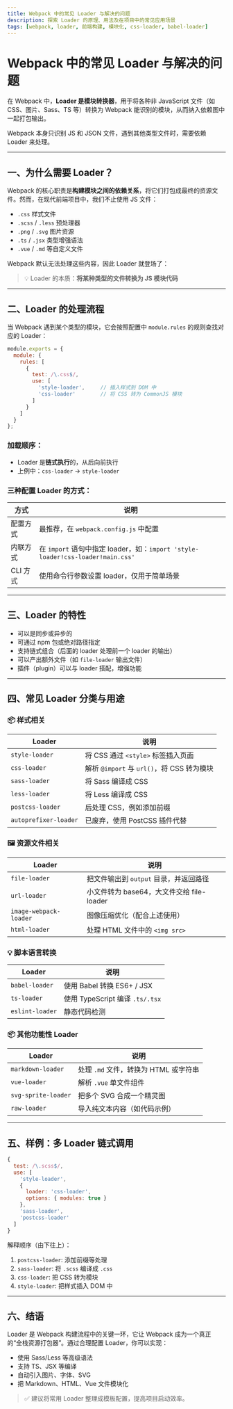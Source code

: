 ```yaml
---
title: Webpack 中的常见 Loader 与解决的问题
description: 探索 Loader 的原理、用法及在项目中的常见应用场景
tags: [webpack, loader, 前端构建, 模块化, css-loader, babel-loader]
---
```


# Webpack 中的常见 Loader 与解决的问题

在 Webpack 中，**Loader 是模块转换器**，用于将各种非 JavaScript 文件（如 CSS、图片、Sass、TS 等）转换为 Webpack 能识别的模块，从而纳入依赖图中一起打包输出。

Webpack 本身只识别 JS 和 JSON 文件，遇到其他类型文件时，需要依赖 Loader 来处理。

---

## 一、为什么需要 Loader？

Webpack 的核心职责是**构建模块之间的依赖关系**，将它们打包成最终的资源文件。然而，在现代前端项目中，我们不止使用 JS 文件：

- `.css` 样式文件
- `.scss` / `.less` 预处理器
- `.png` / `.svg` 图片资源
- `.ts` / `.jsx` 类型增强语法
- `.vue` / `.md` 等自定义文件

Webpack 默认无法处理这些内容，因此 Loader 就登场了：

> 💡 Loader 的本质：**将某种类型的文件转换为 JS 模块代码**

---

## 二、Loader 的处理流程

当 Webpack 遇到某个类型的模块，它会按照配置中 `module.rules` 的规则查找对应的 Loader：

```js
module.exports = {
  module: {
    rules: [
      {
        test: /\.css$/,
        use: [
          'style-loader',     // 插入样式到 DOM 中
          'css-loader'        // 将 CSS 转为 CommonJS 模块
        ]
      }
    ]
  }
};
````

### 加载顺序：

* Loader 是**链式执行**的，从后向前执行
* 上例中：`css-loader` → `style-loader`

### 三种配置 Loader 的方式：

| 方式     | 说明                                                                    |
| ------ | --------------------------------------------------------------------- |
| 配置方式   | 最推荐，在 `webpack.config.js` 中配置                                         |
| 内联方式   | 在 `import` 语句中指定 loader，如：`import 'style-loader!css-loader!main.css'` |
| CLI 方式 | 使用命令行参数设置 loader，仅用于简单场景                                              |

---

## 三、Loader 的特性

* 可以是同步或异步的
* 可通过 npm 包或绝对路径指定
* 支持链式组合（后面的 loader 处理前一个 loader 的输出）
* 可以产出额外文件（如 `file-loader` 输出文件）
* 插件（plugin）可以与 loader 搭配，增强功能

---

## 四、常见 Loader 分类与用途

### 📦 样式相关

| Loader                | 说明                                |
| --------------------- | --------------------------------- |
| `style-loader`        | 将 CSS 通过 `<style>` 标签插入页面         |
| `css-loader`          | 解析 `@import` 与 `url()`，将 CSS 转为模块 |
| `sass-loader`         | 将 Sass 编译成 CSS                    |
| `less-loader`         | 将 Less 编译成 CSS                    |
| `postcss-loader`      | 后处理 CSS，例如添加前缀                    |
| `autoprefixer-loader` | 已废弃，使用 PostCSS 插件代替               |

### 🖼️ 资源文件相关

| Loader                 | 说明                             |
| ---------------------- | ------------------------------ |
| `file-loader`          | 把文件输出到 `output` 目录，并返回路径       |
| `url-loader`           | 小文件转为 base64，大文件交给 file-loader |
| `image-webpack-loader` | 图像压缩优化（配合上述使用）                 |
| `html-loader`          | 处理 HTML 文件中的 `<img src>`       |

### 💡 脚本语言转换

| Loader          | 说明                          |
| --------------- | --------------------------- |
| `babel-loader`  | 使用 Babel 转换 ES6+ / JSX      |
| `ts-loader`     | 使用 TypeScript 编译 `.ts/.tsx` |
| `eslint-loader` | 静态代码检测                      |

### 📦 其他功能性 Loader

| Loader              | 说明                        |
| ------------------- | ------------------------- |
| `markdown-loader`   | 处理 `.md` 文件，转换为 HTML 或字符串 |
| `vue-loader`        | 解析 `.vue` 单文件组件           |
| `svg-sprite-loader` | 把多个 SVG 合成一个精灵图           |
| `raw-loader`        | 导入纯文本内容（如代码示例）            |

---

## 五、样例：多 Loader 链式调用

```js
{
  test: /\.scss$/,
  use: [
    'style-loader',
    {
      loader: 'css-loader',
      options: { modules: true }
    },
    'sass-loader',
    'postcss-loader'
  ]
}
```

解释顺序（由下往上）：

1. `postcss-loader`: 添加前缀等处理
2. `sass-loader`: 将 `.scss` 编译成 `.css`
3. `css-loader`: 把 CSS 转为模块
4. `style-loader`: 把样式插入 DOM 中

---

## 六、结语

Loader 是 Webpack 构建流程中的关键一环，它让 Webpack 成为一个真正的“全栈资源打包器”。通过合理配置 Loader，你可以实现：

* 使用 Sass/Less 等高级语法
* 支持 TS、JSX 等编译
* 自动引入图片、字体、SVG
* 把 Markdown、HTML、Vue 文件模块化

> ✅ 建议将常用 Loader 整理成模板配置，提高项目启动效率。
